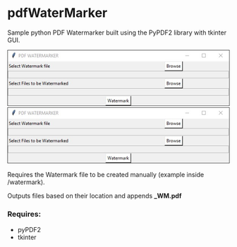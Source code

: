 # pdfWaterMarker

Sample python PDF Watermarker built using the PyPDF2 library with tkinter GUI.

![screenshot1](/images/screenshot1.jpg?raw=true)
![screenshot1](https://raw.githubusercontent.com/JoshWright90/pdfWaterMarker/main/images/screenshot1.jpg)



Requires the Watermark file to be created manually (example inside /watermark).

Outputs files based on their location and appends **_WM.pdf**

### Requires:
* pyPDF2
* tkinter

